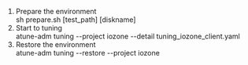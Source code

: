 1. Prepare the environment  
sh prepare.sh [test_path] [diskname]
2. Start to tuning  
atune-adm tuning --project iozone --detail tuning_iozone_client.yaml
3. Restore the environment  
atune-adm tuning --restore --project iozone
